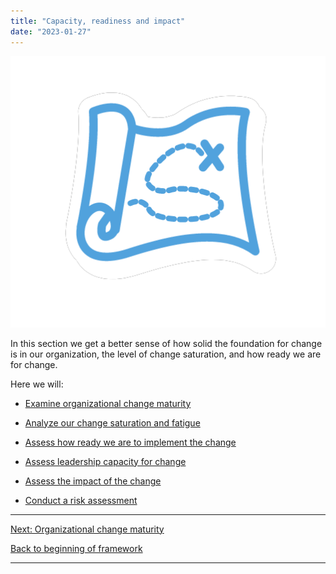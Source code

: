 ```yaml
---
title: "Capacity, readiness and impact"
date: "2023-01-27"
---
```


![](/images/FLC-Strategizing.png)

In this section we get a better sense of how solid the foundation for change is in our organization, the level of change saturation, and how ready we are for change.

Here we will:

- [Examine organizational change maturity](/capacity-readiness-and-impact/organizational-change-maturity/)

- [Analyze our change saturation and fatigue](/change-saturation-and-fatigue/)

- [Assess how ready we are to implement the change](/assess-how-ready-we-are-to-implement-the-change/)

- [Assess leadership capacity for change](/assess-our-leaderships-capacity-for-change/)

- [Assess the impact of the change](/assessing-the-impact/)

- [Conduct a risk assessment](/understanding-our-risks/)

* * *

[Next: Organizational change maturity](/capacity-readiness-and-impact/organizational-change-maturity/)

[Back to beginning of framework](/home/)

* * *
